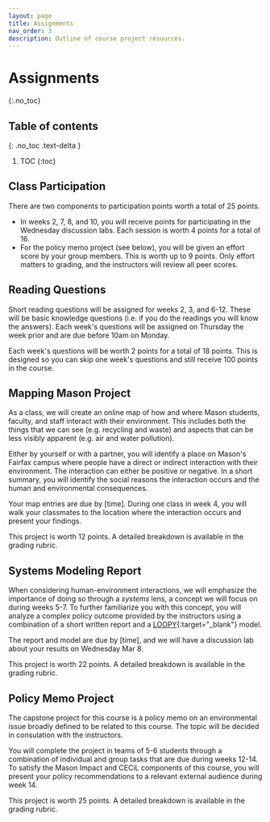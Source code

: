 ```yaml
---
layout: page
title: Assignments
nav_order: 3
description: Outline of course project resources.
---
```


# Assignments
{:.no_toc}

## Table of contents
{: .no_toc .text-delta }

1. TOC
{:toc}

## Class Participation
There are two components to participation points worth a total of 25 points.

- In weeks 2, 7, 8, and 10, you will receive points for participating in the Wednesday discussion labs. Each session is worth 4 points for a total of 16.
- For the policy memo project (see below), you will be given an effort score by your group members. This is worth up to 9 points. Only effort matters to grading, and the instructors will review all peer scores.

## Reading Questions
Short reading questions will be assigned for weeks 2, 3, and 6-12. These will be basic knowledge questions (i.e. if you do the readings you will know the answers). Each week's questions will be assigned on Thursday the week prior and are due before 10am on Monday.

Each week's questions will be worth 2 points for a total of 18 points. This is designed so you can skip one week's questions and still receive 100 points in the course.

## Mapping Mason Project
As a class, we will create an online map of how and where Mason students, faculty, and staff interact with their environment. This includes both the things that we can see (e.g. recycling and waste) and aspects that can be less visibly apparent (e.g. air and water pollution).

Either by yourself or with a partner, you will identify a place on Mason's Fairfax campus where people have a direct or indirect interaction with their environment. The interaction can either be positive or negative. In a short summary, you will identify the social reasons the interaction occurs and the human and environmental consequences.
 
Your map entries are due by [time]. During one class in week 4, you will walk your classmates to the location where the interaction occurs and present your findings.

This project is worth 12 points. A detailed breakdown is available in the grading rubric.

## Systems Modeling Report
When considering human-environment interactions, we will emphasize the importance of doing so through a _systems_ lens, a concept we will focus on during weeks 5-7. To further familiarize you with this concept, you will analyze a complex policy outcome provided by the instructors using a combination of a short written report and a [LOOPY](https://ncase.me/loopy/){:target="_blank"} model. 

The report and model are due by [time], and we will have a discussion lab about your results on Wednesday Mar 8.

This project is worth 22 points. A detailed breakdown is available in the grading rubric.

## Policy Memo Project
The capstone project for this course is a policy memo on an environmental issue broadly defined to be related to this course. The topic will be decided in consulation with the instructors. 

You will complete the project in teams of 5-6 students through a combination of individual and group tasks that are due during weeks 12-14. To satisfy the Mason Impact and CECiL components of this course, you will present your policy recommendations to a relevant external audience during week 14.

This project is worth 25 points. A detailed breakdown is available in the grading rubric.


